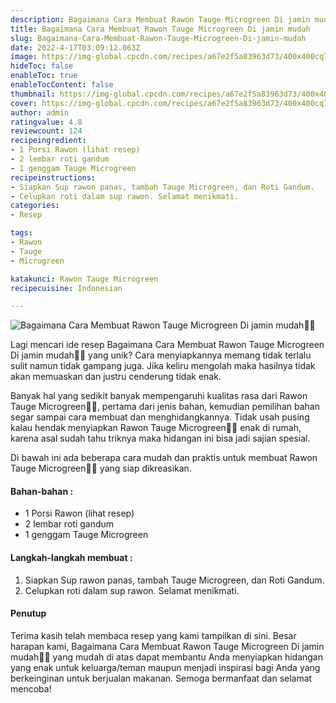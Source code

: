 ```yaml
---
description: Bagaimana Cara Membuat Rawon Tauge Microgreen Di jamin mudah"
title: Bagaimana Cara Membuat Rawon Tauge Microgreen Di jamin mudah
slug: Bagaimana-Cara-Membuat-Rawon-Tauge-Microgreen-Di-jamin-mudah
date: 2022-4-17T03:09:12.063Z
image: https://img-global.cpcdn.com/recipes/a67e2f5a83963d73/400x400cq70/photo.jpg
hideToc: false
enableToc: true
enableTocContent: false
thumbnail: https://img-global.cpcdn.com/recipes/a67e2f5a83963d73/400x400cq70/photo.jpg
cover: https://img-global.cpcdn.com/recipes/a67e2f5a83963d73/400x400cq70/photo.jpg
author: admin
ratingvalue: 4.8
reviewcount: 124
recipeingredient:
- 1 Porsi Rawon (lihat resep)
- 2 lembar roti gandum
- 1 genggam Tauge Microgreen
recipeinstructions:
- Siapkan Sup rawon panas, tambah Tauge Microgreen, dan Roti Gandum.
- Celupkan roti dalam sup rawon. Selamat menikmati.
categories:
- Resep

tags:
- Rawon
- Tauge
- Microgreen

katakunci: Rawon Tauge Microgreen
recipecuisine: Indonesian

---
```


![Bagaimana Cara Membuat Rawon Tauge Microgreen Di jamin mudah👩‍🍳](https://img-global.cpcdn.com/recipes/a67e2f5a83963d73/400x400cq70/photo.jpg)

Lagi mencari ide resep Bagaimana Cara Membuat Rawon Tauge Microgreen Di jamin mudah👩‍🍳 yang unik? Cara menyiapkannya memang tidak terlalu sulit namun tidak gampang juga. Jika keliru mengolah maka hasilnya tidak akan memuaskan dan justru cenderung tidak enak.

Banyak hal yang sedikit banyak mempengaruhi kualitas rasa dari Rawon Tauge Microgreen👩‍🍳, pertama dari jenis bahan, kemudian pemilihan bahan segar sampai cara membuat dan menghidangkannya. Tidak usah pusing kalau hendak menyiapkan Rawon Tauge Microgreen👩‍🍳 enak di rumah, karena asal sudah tahu triknya maka hidangan ini bisa jadi sajian spesial.

Di bawah ini ada beberapa cara mudah dan praktis untuk membuat Rawon Tauge Microgreen👩‍🍳 yang siap dikreasikan.

<!--inarticleads1-->

#### Bahan-bahan :

- 1 Porsi Rawon (lihat resep)
- 2 lembar roti gandum
- 1 genggam Tauge Microgreen

<!--inarticleads2-->

#### Langkah-langkah membuat :

1. Siapkan Sup rawon panas, tambah Tauge Microgreen, dan Roti Gandum.
1. Celupkan roti dalam sup rawon. Selamat menikmati.

#### Penutup

Terima kasih telah membaca resep yang kami tampilkan di sini. Besar harapan kami, Bagaimana Cara Membuat Rawon Tauge Microgreen Di jamin mudah👩‍🍳 yang mudah di atas dapat membantu Anda menyiapkan hidangan yang enak untuk keluarga/teman maupun menjadi inspirasi bagi Anda yang berkeinginan untuk berjualan makanan. Semoga bermanfaat dan selamat mencoba!